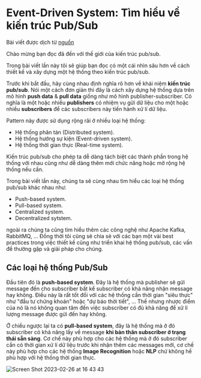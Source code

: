 # Event-Driven System: Tìm hiểu về kiến trúc Pub/Sub

Bài viết được dịch từ [nguồn](https://medium.com/gitconnected/event-driven-systems-a-deep-dive-into-pubsub-architecture-39e416be913c)

Chào mừng bạn đọc đã đến với thế giới của kiến trúc pub/sub.

Trong bài viết lần này tôi sẽ giúp bạn đọc có một cái nhìn sâu hơn về cách thiết kế và xây dựng một hệ thống theo kiến trúc pub/sub.

Trước khi bắt đầu, hãy cùng nhau định nghĩa rõ hơn về khái niệm **kiến trúc pub/sub**. Nói một cách đơn giản thì đây là cách xây dựng hệ thống dựa trên mô hình **push data** & **pull data** giống như mô hình publisher-subscriber. Có nghĩa là một hoặc nhiều **publishers** có nhiệm vụ gửi dữ liệu cho một hoặc nhiều **subscribers** để các subscribers này tiến hành xử lí dữ liệu.

Pattern này được sử dụng rộng rãi ở nhiều loại hệ thống:

- Hệ thống phân tán (Distributed system).
- Hệ thống hướng sự kiện (Event-driven system).
- Hệ thống thời gian thực (Real-time system).

Kiến trúc pub/sub cho phép ta dễ dàng tách biệt các thành phần trong hệ thống với nhau cũng như dễ dàng thêm mới chức năng hoặc mở rộng hệ thống nếu cần.

Trong bài viết lần này, chúng ta sẽ cùng nhau tìm hiểu các loại hệ thống pub/sub khác nhau như:

- Push-based system.
- Pull-based system.
- Centralized system.
- Decentralized sytstem.

ngoài ra chúng ta cũng tìm hiểu thêm các công nghệ như Apache Kafka, RabbitMQ, ... Đồng thời tôi cũng sẽ chia sẻ với các bạn một vài best practices trong việc thiết kế cũng như triển khai hệ thống pub/sub, các vấn đề thường gặp và giải pháp cho chúng.

## Các loại hệ thống Pub/Sub

Đầu tiên đó là **push-based system**. Đây là hệ thống mà publisher sẽ gửi message đến cho subscriber bất kể subscriber có khả năng nhận message hay không. Điều này là rất tốt đối với các hệ thống cần thời gian "siêu thực" như "đầu tư chứng khoán" hoặc "dự báo thời tiết", ... Thế nhưng nhược điểm của nó là nó không quan tâm đến việc subscriber có đủ khả năng để xử lí lượng message được gửi đến hay không.

Ở chiều ngược lại ta có **pull-based system**, đây là hệ thống mà ở đó subscriber có khả năng lấy về message **khi bản thân subscriber ở trạng thái sẵn sàng**. Cơ chế này phù hợp cho các hệ thống mà ở đó subscriber cần có thời gian xử lí dữ liệu trước khi nhận thêm các messages mới, cơ chế này phù hợp cho các hệ thống **Image Recognition** hoặc **NLP** chứ không hề phù hợp với hệ thống thời gian thực.

![Screen Shot 2023-02-26 at 16 43 43](https://user-images.githubusercontent.com/15076665/221398449-9b2834d6-2dea-461d-963a-bd00926aea26.png)
